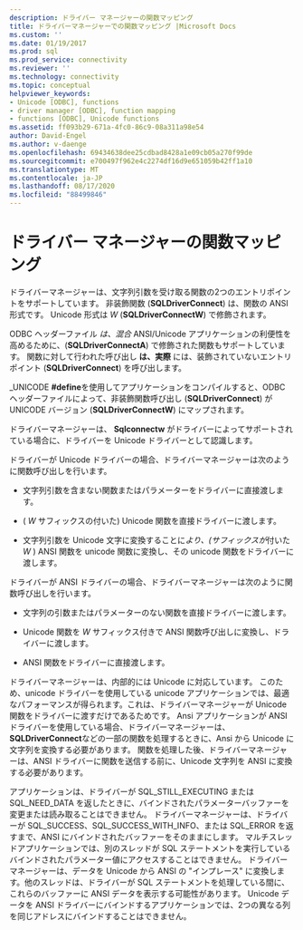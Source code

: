 ```yaml
---
description: ドライバー マネージャーの関数マッピング
title: ドライバーマネージャーでの関数マッピング |Microsoft Docs
ms.custom: ''
ms.date: 01/19/2017
ms.prod: sql
ms.prod_service: connectivity
ms.reviewer: ''
ms.technology: connectivity
ms.topic: conceptual
helpviewer_keywords:
- Unicode [ODBC], functions
- driver manager [ODBC], function mapping
- functions [ODBC], Unicode functions
ms.assetid: ff093b29-671a-4fc0-86c9-08a311a98e54
author: David-Engel
ms.author: v-daenge
ms.openlocfilehash: 69434638dee25cdbad8428a1e09cb05a270f99de
ms.sourcegitcommit: e700497f962e4c2274df16d9e651059b42ff1a10
ms.translationtype: MT
ms.contentlocale: ja-JP
ms.lasthandoff: 08/17/2020
ms.locfileid: "88499846"
---
```

# <a name="function-mapping-in-the-driver-manager"></a>ドライバー マネージャーの関数マッピング
ドライバーマネージャーは、文字列引数を受け取る関数の2つのエントリポイントをサポートしています。 非装飾関数 (**SQLDriverConnect**) は、関数の ANSI 形式です。 Unicode 形式は *W* (**SQLDriverConnectW**) で修飾されます。  
  
 ODBC ヘッダーファイル *は、混合* ANSI/Unicode アプリケーションの利便性を高めるために、(**SQLDriverConnectA**) で修飾された関数もサポートしています。 関数に対して行われた呼び出し **は、実際** には、装飾されていないエントリポイント (**SQLDriverConnect**) を呼び出します。  
  
 _UNICODE **#define**を使用してアプリケーションをコンパイルすると、ODBC ヘッダーファイルによって、非装飾関数呼び出し (**SQLDriverConnect**) が UNICODE バージョン (**SQLDriverConnectW**) にマップされます。  
  
 ドライバーマネージャーは、 **Sqlconnectw** がドライバーによってサポートされている場合に、ドライバーを Unicode ドライバーとして認識します。  
  
 ドライバーが Unicode ドライバーの場合、ドライバーマネージャーは次のように関数呼び出しを行います。  
  
-   文字列引数を含まない関数またはパラメーターをドライバーに直接渡します。  
  
-   ( *W* サフィックスの付いた) Unicode 関数を直接ドライバーに渡します。  
  
-   文字列引数を Unicode 文字に変換することに*より、(サフィックスが*付いた*W* ) ANSI 関数を unicode 関数に変換し、その unicode 関数をドライバーに渡します。  
  
 ドライバーが ANSI ドライバーの場合、ドライバーマネージャーは次のように関数呼び出しを行います。  
  
-   文字列の引数またはパラメーターのない関数を直接ドライバーに渡します。  
  
-   Unicode 関数を *W* サフィックス付きで ANSI 関数呼び出しに変換し、ドライバーに渡します。  
  
-   ANSI 関数をドライバーに直接渡します。  
  
 ドライバーマネージャーは、内部的には Unicode に対応しています。 このため、unicode ドライバーを使用している unicode アプリケーションでは、最適なパフォーマンスが得られます。これは、ドライバーマネージャーが Unicode 関数をドライバーに渡すだけであるためです。 Ansi アプリケーションが ANSI ドライバーを使用している場合、ドライバーマネージャーは、 **SQLDriverConnect**などの一部の関数を処理するときに、Ansi から Unicode に文字列を変換する必要があります。 関数を処理した後、ドライバーマネージャーは、ANSI ドライバーに関数を送信する前に、Unicode 文字列を ANSI に変換する必要があります。  
  
 アプリケーションは、ドライバーが SQL_STILL_EXECUTING または SQL_NEED_DATA を返したときに、バインドされたパラメーターバッファーを変更または読み取ることはできません。 ドライバーマネージャーは、ドライバーが SQL_SUCCESS、SQL_SUCCESS_WITH_INFO、または SQL_ERROR を返すまで、ANSI にバインドされたバッファーをそのままにします。 マルチスレッドアプリケーションでは、別のスレッドが SQL ステートメントを実行しているバインドされたパラメーター値にアクセスすることはできません。 ドライバーマネージャーは、データを Unicode から ANSI の "インプレース" に変換します。他のスレッドは、ドライバーが SQL ステートメントを処理している間に、これらのバッファーに ANSI データを表示する可能性があります。 Unicode データを ANSI ドライバーにバインドするアプリケーションでは、2つの異なる列を同じアドレスにバインドすることはできません。
